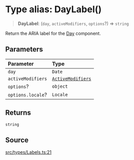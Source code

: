 # Type alias: DayLabel()

> **DayLabel**: (`day`, `activeModifiers`, `options`?) => `string`

Return the ARIA label for the [Day](../functions/Day.md) component.

## Parameters

| Parameter | Type |
| :------ | :------ |
| `day` | `Date` |
| `activeModifiers` | [`ActiveModifiers`](ActiveModifiers.md) |
| `options`? | `object` |
| `options.locale`? | `Locale` |

## Returns

`string`

## Source

[src/types/Labels.ts:21](https://github.com/gpbl/react-day-picker/blob/9ad13dc72fff814dcf720a62f6e3b5ea38e8af6d/src/types/Labels.ts#L21)
